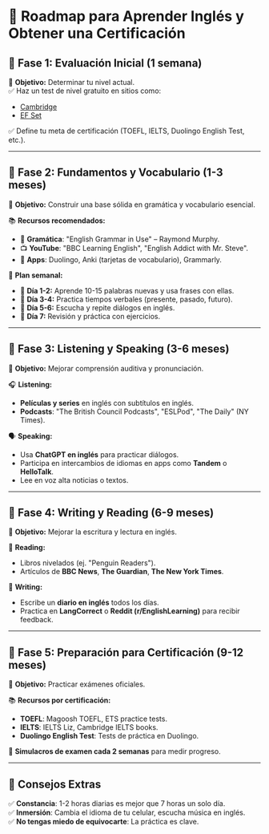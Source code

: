 # 🚀 Roadmap para Aprender Inglés y Obtener una Certificación

## 🔹 Fase 1: Evaluación Inicial (1 semana)
📌 **Objetivo:** Determinar tu nivel actual.  
✅ Haz un test de nivel gratuito en sitios como:  
   - [Cambridge](https://www.cambridgeenglish.org/test-your-english/)  
   - [EF Set](https://www.efset.org/es/)  

✅ Define tu meta de certificación (TOEFL, IELTS, Duolingo English Test, etc.).  

---

## 🔹 Fase 2: Fundamentos y Vocabulario (1-3 meses)
📌 **Objetivo:** Construir una base sólida en gramática y vocabulario esencial.  

📚 **Recursos recomendados:**  
- 📖 **Gramática**: "English Grammar in Use" – Raymond Murphy.  
- 📺 **YouTube**: "BBC Learning English", "English Addict with Mr. Steve".  
- 📱 **Apps**: Duolingo, Anki (tarjetas de vocabulario), Grammarly.  

🔹 **Plan semanal:**  
- 🎯 **Día 1-2:** Aprende 10-15 palabras nuevas y usa frases con ellas.  
- 🎯 **Día 3-4:** Practica tiempos verbales (presente, pasado, futuro).  
- 🎯 **Día 5-6:** Escucha y repite diálogos en inglés.  
- 🎯 **Día 7:** Revisión y práctica con ejercicios.  

---

## 🔹 Fase 3: Listening y Speaking (3-6 meses)
📌 **Objetivo:** Mejorar comprensión auditiva y pronunciación.  

🎧 **Listening:**  
- **Películas y series** en inglés con subtítulos en inglés.  
- **Podcasts**: "The British Council Podcasts", "ESLPod", "The Daily" (NY Times).  

🗣️ **Speaking:**  
- Usa **ChatGPT en inglés** para practicar diálogos.  
- Participa en intercambios de idiomas en apps como **Tandem** o **HelloTalk**.  
- Lee en voz alta noticias o textos.  

---

## 🔹 Fase 4: Writing y Reading (6-9 meses)
📌 **Objetivo:** Mejorar la escritura y lectura en inglés.  

📖 **Reading:**  
- Libros nivelados (ej. "Penguin Readers").  
- Artículos de **BBC News**, **The Guardian**, **The New York Times**.  

📝 **Writing:**  
- Escribe un **diario en inglés** todos los días.  
- Practica en **LangCorrect** o **Reddit (r/EnglishLearning)** para recibir feedback.  

---

## 🔹 Fase 5: Preparación para Certificación (9-12 meses)
📌 **Objetivo:** Practicar exámenes oficiales.  

📚 **Recursos por certificación:**  
- **TOEFL**: Magoosh TOEFL, ETS practice tests.  
- **IELTS**: IELTS Liz, Cambridge IELTS books.  
- **Duolingo English Test**: Tests de práctica en Duolingo.  

🎯 **Simulacros de examen cada 2 semanas** para medir progreso.  

---

## 🎯 Consejos Extras
✅ **Constancia**: 1-2 horas diarias es mejor que 7 horas un solo día.  
✅ **Inmersión**: Cambia el idioma de tu celular, escucha música en inglés.  
✅ **No tengas miedo de equivocarte**: La práctica es clave.  
